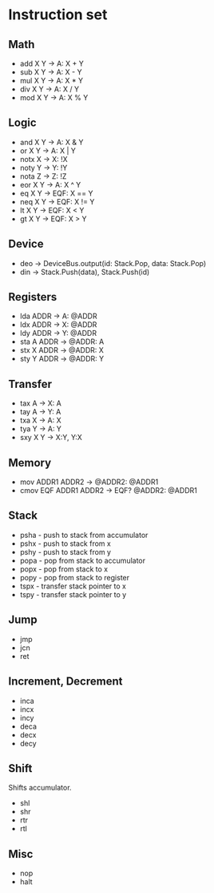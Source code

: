 # Instruction set

## Math

- add X Y -> A: X + Y
- sub X Y -> A: X - Y
- mul X Y -> A: X \* Y
- div X Y -> A: X / Y
- mod X Y -> A: X % Y

## Logic

- and X Y -> A: X & Y
- or X Y -> A: X | Y
- notx X -> X: !X 
- noty Y -> Y: !Y
- nota Z -> Z: !Z
- eor X Y -> A: X ^ Y
- eq X Y -> EQF: X == Y
- neq X Y -> EQF: X != Y
- lt X Y -> EQF: X < Y
- gt X Y -> EQF: X > Y

## Device

- deo -> DeviceBus.output(id: Stack.Pop, data: Stack.Pop)
- din -> Stack.Push(data), Stack.Push(id)

## Registers

- lda ADDR -> A: @ADDR
- ldx ADDR -> X: @ADDR
- ldy ADDR -> Y: @ADDR 
- sta A ADDR -> @ADDR: A 
- stx X ADDR -> @ADDR: X 
- sty Y ADDR -> @ADDR: Y

## Transfer

- tax A -> X: A 
- tay A -> Y: A 
- txa X -> A: X 
- tya Y -> A: Y
- sxy X Y -> X:Y, Y:X

## Memory

- mov ADDR1 ADDR2 -> @ADDR2: @ADDR1 
- cmov EQF ADDR1 ADDR2 -> EQF? @ADDR2: @ADDR1 

## Stack

- psha - push to stack from accumulator
- pshx - push to stack from x
- pshy - push to stack from y
- popa - pop from stack to accumulator
- popx - pop from stack to x
- popy - pop from stack to register
- tspx - transfer stack pointer to x
- tspy - transfer stack pointer to y

## Jump

- jmp
- jcn
- ret

## Increment, Decrement

- inca
- incx
- incy
- deca
- decx
- decy

## Shift

Shifts accumulator.

- shl
- shr
- rtr
- rtl

## Misc

- nop
- halt
